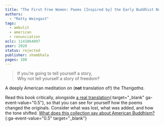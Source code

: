 ```yaml
---
title: "The First Free Women: Poems [Inspired by] the Early Buddhist Nuns"
authors:
  - "Matty Weingast"
tags:
  - ambulit
  - american
  - renunciation
oclc: 1141064097
year: 2020
status: rejected
publisher: shambhala
pages: 100
---
```


> If you’re going to tell yourself a story,  
Why not tell yourself a story of freedom?

A deeply American meditation on (**not** translation of!) the *Therigatha*.

Read this book critically, alongside [a real translation](https://readingfaithfully.org/tag/therigatha/){:target="_blank" ga-event-value="0.5"}, so that you can see for yourself how the poems changed the originals. Consider what was lost, what was added, and how the tone shifted. [What does this collection say about American Buddhism?](https://buddhistfictionblog.wordpress.com/2021/02/12/the-importance-of-genre-a-poetic-scandal-in-the-buddhist-blogosphere/){:ga-event-value="0.5" target="_blank"}
